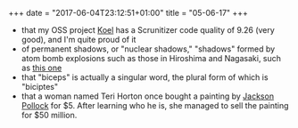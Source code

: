 +++
date = "2017-06-04T23:12:51+01:00"
title = "05-06-17"
+++

* that my OSS project [Koel](https://github.com/phanan/koel) has a Scrunitizer code quality of 9.26 (very good), and I'm quite proud of it
* of permanent shadows, or "nuclear shadows," "shadows" formed by atom bomb explosions such as those in Hiroshima and Nagasaki, such as [this one](https://qph.ec.quoracdn.net/main-qimg-ec8dc0a5cfe04cdf722f631443fe1144.webp)
* that "biceps" is actually a singular word, the plural form of which is "biciptes"
* that a woman named Teri Horton once bought a painting by [Jackson Pollock](https://en.wikipedia.org/wiki/Jackson_Pollock) for $5. After learning who he is, she managed to sell the painting for $50 million.

